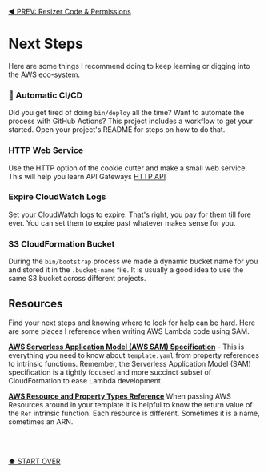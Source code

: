 [◀️ PREV: Resizer Code & Permissions](5-resizer-code.md)

# Next Steps

Here are some things I recommend doing to keep learning or digging into the AWS eco-system.

### 🚀 Automatic CI/CD

Did you get tired of doing `bin/deploy` all the time? Want to automate the process with GitHub Actions? This project includes a workflow to get your started. Open your project's README for steps on how to do that.

### HTTP Web Service

Use the HTTP option of the cookie cutter and make a small web service. This will help you learn API Gateways [HTTP API](https://aws.amazon.com/blogs/compute/announcing-http-apis-for-amazon-api-gateway/)

### Expire CloudWatch Logs

Set your CloudWatch logs to expire. That's right, you pay for them till fore ever. You can set them to expire past whatever makes sense for you.

### S3 CloudFormation Bucket

During the `bin/bootstrap` process we made a dynamic bucket name for you and stored it in the `.bucket-name` file. It is usually a good idea to use the same S3 bucket across different projects.

## Resources

Find your next steps and knowing where to look for help can be hard. Here are some places I reference when writing AWS Lambda code using SAM.

**[AWS Serverless Application Model (AWS SAM) Specification](https://docs.aws.amazon.com/serverless-application-model/latest/developerguide/sam-specification.html)** - This is everything you need to know about `template.yaml` from property references to intrinsic functions. Remember, the Serverless Application Model (SAM) specification is a tightly focused and more succinct subset of CloudFormation to ease Lambda development.


**[AWS Resource and Property Types Reference](https://docs.aws.amazon.com/AWSCloudFormation/latest/UserGuide/aws-template-resource-type-ref.html)** When passing AWS Resources around in your template it is helpful to know the return value of the `Ref` intrinsic function. Each resource is different. Sometimes it is a name, sometimes an ARN.


<br/>
<br/>

[⬆️ START OVER](README.md)

<br/>
<br/>
